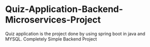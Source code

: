 # Quiz-Application-Backend-Microservices-Project
Quiz application is the project done by using spring boot in java and MYSQL. Completely Simple Backend Project
